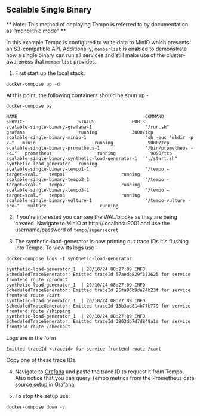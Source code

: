## Scalable Single Binary

** Note: This method of deploying Tempo is referred to by documentation as "monolithic mode" **

In this example Tempo is configured to write data to MinIO which presents an
S3-compatible API.  Additionally, `memberlist` is enabled to demonstrate how a
single binary can run all services and still make use of the cluster-awareness
that `memberlist` provides.

1. First start up the local stack.

```console
docker-compose up -d
```

At this point, the following containers should be spun up -

```console
docker-compose ps
```
```
NAME                                                COMMAND                  SERVICE                    STATUS              PORTS
scalable-single-binary-grafana-1                    "/run.sh"                grafana                    running             3000/tcp
scalable-single-binary-minio-1                      "sh -euc 'mkdir -p /…"   minio                      running             9000/tcp
scalable-single-binary-prometheus-1                 "/bin/prometheus --c…"   prometheus                 running             9090/tcp
scalable-single-binary-synthetic-load-generator-1   "./start.sh"             synthetic-load-generator   running             
scalable-single-binary-tempo1-1                     "/tempo -target=scal…"   tempo1                     running             
scalable-single-binary-tempo2-1                     "/tempo -target=scal…"   tempo2                     running             
scalable-single-binary-tempo3-1                     "/tempo -target=scal…"   tempo3                     running             
scalable-single-binary-vulture-1                    "/tempo-vulture -pro…"   vulture                    running
```

2. If you're interested you can see the WAL/blocks as they are being created.  Navigate to MinIO at
http://localhost:9001 and use the username/password of `tempo`/`supersecret`.

3. The synthetic-load-generator is now printing out trace IDs it's flushing into Tempo.  To view its logs use -

```console
docker-compose logs -f synthetic-load-generator
```
```
synthetic-load-generator_1  | 20/10/24 08:27:09 INFO ScheduledTraceGenerator: Emitted traceId 57aedb829f352625 for service frontend route /product
synthetic-load-generator_1  | 20/10/24 08:27:09 INFO ScheduledTraceGenerator: Emitted traceId 25fa96b9da24b23f for service frontend route /cart
synthetic-load-generator_1  | 20/10/24 08:27:09 INFO ScheduledTraceGenerator: Emitted traceId 15b3ad814b77b779 for service frontend route /shipping
synthetic-load-generator_1  | 20/10/24 08:27:09 INFO ScheduledTraceGenerator: Emitted traceId 3803db7d7d848a1a for service frontend route /checkout
```

Logs are in the form

```
Emitted traceId <traceid> for service frontend route /cart
```

Copy one of these trace IDs.

4. Navigate to [Grafana](http://localhost:3000/explore) and paste the trace ID to request it from Tempo.
Also notice that you can query Tempo metrics from the Prometheus data source setup in Grafana.

5. To stop the setup use:

```console
docker-compose down -v
```
